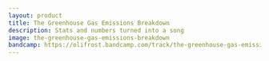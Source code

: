 ```yaml
---
layout: product
title: The Greenhouse Gas Emissions Breakdown
description: Stats and numbers turned into a song
image: the-greenhouse-gas-emissions-breakdown
bandcamp: https://olifrost.bandcamp.com/track/the-greenhouse-gas-emissions-breakdown
---
```

